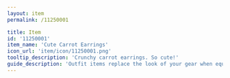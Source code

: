 ```yaml
---
layout: item
permalink: /11250001

title: Item
id: '11250001'
item_name: 'Cute Carrot Earrings'
icon_url: 'item/icon/11250001.png'
tooltip_description: 'Crunchy carrot earrings. So cute!'
guide_description: 'Outfit items replace the look of your gear when equipped.'
---
```

